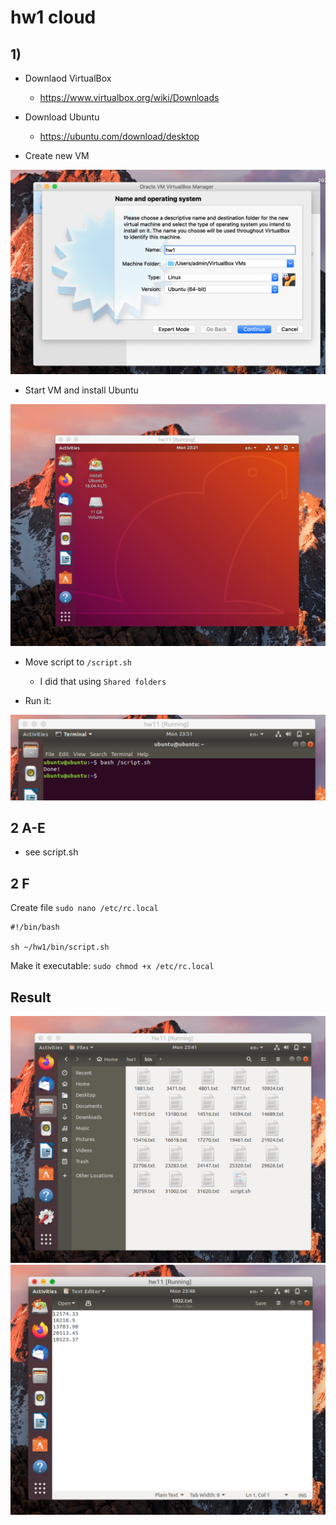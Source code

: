 # hw1 cloud

## 1)

- Downlaod VirtualBox

  -  https://www.virtualbox.org/wiki/Downloads

- Download Ubuntu
  -  https://ubuntu.com/download/desktop

- Create new VM

![](img/1.png)

- Start VM and install Ubuntu

![](img/2.png)

- Move script to `/script.sh`

  - I did that using `Shared folders`

- Run it:

![](img/5.png)


## 2 A-E

- see script.sh

## 2 F

Create file `sudo nano /etc/rc.local`

```
#!/bin/bash

sh ~/hw1/bin/script.sh
```

Make it executable: `sudo chmod +x /etc/rc.local`


## Result

![](img/3.png)
![](img/4.png)
